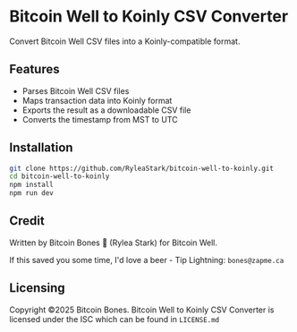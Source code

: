 # Bitcoin Well to Koinly CSV Converter

Convert Bitcoin Well CSV files into a Koinly-compatible format.

## Features
- Parses Bitcoin Well CSV files
- Maps transaction data into Koinly format
- Exports the result as a downloadable CSV file
- Converts the timestamp from MST to UTC

## Installation
```sh
git clone https://github.com/RyleaStark/bitcoin-well-to-koinly.git
cd bitcoin-well-to-koinly
npm install
npm run dev
```

## Credit
Written by Bitcoin Bones 🦴 (Rylea Stark) for Bitcoin Well.

If this saved you some time, I'd love a beer - Tip Lightning: `bones@zapme.ca`

## Licensing
Copyright ©2025 Bitcoin Bones. Bitcoin Well to Koinly CSV Converter is licensed under the ISC which can be found in `LICENSE.md`